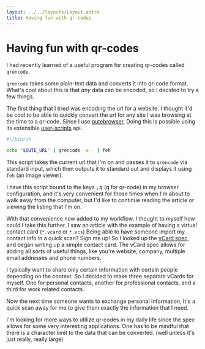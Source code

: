 ```yaml
---
layout: ../../layouts/Layout.astro
title: Having fun with qr-codes
---
```


# Having fun with qr-codes

I had recently learned of a useful program for creating qr-codes called `qrencode`.

`qrencode` takes some plain-text data and converts it into qr-code format.
What's cool about this is that _any_ data can be encoded,
so I decided to try a few things.

The first thing that I tried was encoding the url for a website.
I thought it'd be cool to be able to quickly convert the url for
any site I was browsing at the time to a qr-code.
Since I use [qutebrowser][fn:1],
Doing this is possible using its extensible [user-scripts][fn:2] api.

```sh
#!/bin/sh

echo "$QUTE_URL" | qrencode -o - | feh
```

This script takes the current url that I'm on and passes it to `qrencode` via standard input,
which then outputs it to standard out and displays it using `feh` (an image viewer).

I have this script bound to the keys <kbd>,q</kbd> (q for qr-code) in my browser configuration,
and it's very convenient for those times when I'm about to walk away from the computer,
but I'd like to continue reading the article or viewing the listing that I'm on.

With that convenience now added to my workflow,
I thought to myself how could I take this further.
I saw an article with the example of having a virtual contact card (`*.vcard` or `*.vcs`)
Being able to have someone import my contact info in a quick scan?
Sign me up!
So I looked up the [vCard spec][fn:3],
and began writing up a simple contact card.
The vCard spec allows for adding all sorts of useful things,
like you're website, company, multiple email addresses and phone numbers.

I typically want to share only certain information with certain people depending on the context.
So I decided to make three separate vCards for myself.
One for personal contacts,
another for professional contacts,
and a third for work related contacts.

Now the next time someone wants to exchange personal information,
It's a quick scan away for me to give them exactly the information that I need.

I'm looking for more ways to utilize qr-codes in my daily life
since the spec allows for some very interesting applications.
One has to be mindful that there is a character limit to the data that can be converted.
(well unless it's just really, really large)

[fn:1]: qutebrowser.org
[fn:2]: https://qutebrowser.org/doc/userscripts.html
[fn:3]: https://www.rfc-editor.org/rfc/rfc6350#section-4.1
